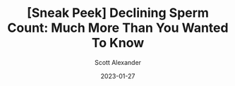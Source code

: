 ---
layout: podcast
title: "[Sneak Peek] Declining Sperm Count: Much More Than You Wanted To Know"
author: Scott Alexander
description: https://astralcodexten.substack.com/p/sneak-peek-declining-sperm-count
date: 2023-01-27
length: 42681
duration: 11
guid: sneak-peek-declining-sperm-count
---